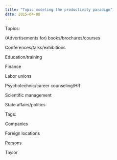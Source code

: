 ```yaml
---
title: "Topic modeling the productivity paradigm"
date: 2015-04-08
---
```


Topics:

(Advertisements for) books/brochures/courses

Conferences/talks/exhibitions

Education/training

Finance

Labor unions

Psychotechnic/career counseling/HR

Scientific management

State affairs/politics

Tags:

Companies

Foreign locations

Persons

Taylor
